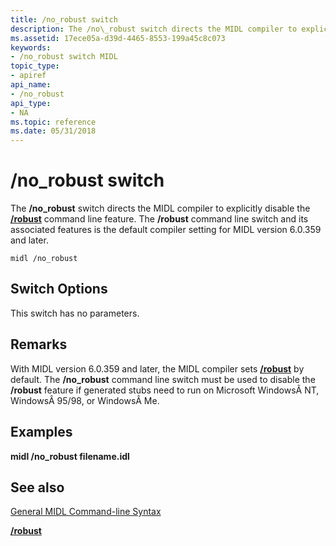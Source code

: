 ```yaml
---
title: /no_robust switch
description: The /no\_robust switch directs the MIDL compiler to explicitly disable the /robust command line feature. The /robust command line switch and its associated features is the default compiler setting for MIDL version 6.0.359 and later.
ms.assetid: 17ece05a-d39d-4465-8553-199a45c8c073
keywords:
- /no_robust switch MIDL
topic_type:
- apiref
api_name:
- /no_robust
api_type:
- NA
ms.topic: reference
ms.date: 05/31/2018
---
```


# /no\_robust switch

The **/no\_robust** switch directs the MIDL compiler to explicitly disable the [**/robust**](-robust.md) command line feature. The **/robust** command line switch and its associated features is the default compiler setting for MIDL version 6.0.359 and later.

``` syntax
midl /no_robust
```

## Switch Options

This switch has no parameters.

## Remarks

With MIDL version 6.0.359 and later, the MIDL compiler sets [**/robust**](-robust.md) by default. The **/no\_robust** command line switch must be used to disable the **/robust** feature if generated stubs need to run on Microsoft WindowsÂ NT, WindowsÂ 95/98, or WindowsÂ Me.

## Examples

**midl /no\_robust filename.idl**

## See also

<dl> <dt>

[General MIDL Command-line Syntax](general-midl-command-line-syntax.md)
</dt> <dt>

[**/robust**](-robust.md)
</dt> </dl>

 

 




